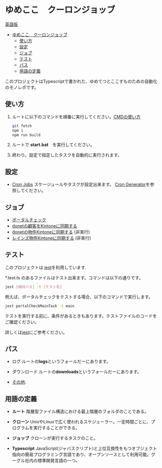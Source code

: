 # ゆめここ　クーロンジョッブ

[英語版](README.md)

- [ゆめここ　クーロンジョッブ](#ゆめここクーロンジョッブ)
  - [使い方](#使い方)
  - [設定](#設定)
  - [ジョブ](#ジョブ)
  - [テスト](#テスト)
  - [パス](#パス)
  - [用語の定義](#用語の定義)

このプロジェクトはTypescriptで書かれた、ゆめてつとここすものための自動化のモノレポです。

## 使い方

1. ルートに以下のコマンドを順番に実行してください。[CMDの使い方](https://www.wikihow.jp/%E3%82%B3%E3%83%9E%E3%83%B3%E3%83%89%E3%83%97%E3%83%AD%E3%83%B3%E3%83%97%E3%83%88%E3%81%A7%E3%83%87%E3%82%A3%E3%83%AC%E3%82%AF%E3%83%88%E3%83%AA%E3%82%92%E5%A4%89%E6%9B%B4%E3%81%99%E3%82%8B)

   ```bash
   git fetch
   npm i
   npm run build
   ```

2. ルートで **start.bat**　を実行してください。

3. 終わり。設定で指定したタスクを自動的に実行されます。

## 設定

- [Cron Jobs](src/main.ts)
スケージュールやタスクが設定出来ます。
[Cron Generator](https://crontab.guru/)を参照してください。

## ジョブ

- [ポータルチェック](src/tasks/syncs/portalCheck/readme.md)
- [donetの顧客をKintoneに同期する](src/tasks/syncs/doNet/syncDoNetCust.ts)
- [donetの物件Kintoneに同期する](src/tasks/syncs/doNet/syncDonetProperties.ts)
(非実行)
- [レインズ物件Kintoneに同期する](src/tasks/syncs/reins/syncProperties.ts)
(非実行)

## テスト

このプロジェクトは [jest](https://jestjs.io/)を利用しています.

*.test.ts のあるファイルはテスト出来ます。コマンドは以下の通りです。

```bash
jest [相対パス] -t [テスト名]
```

例えば、ポータルチェックをテストする場合、以下のコマンドで実行します。

```bash
jest portalCheckMainTask -t main
```

テストを実行する前に、条件があるときもあります。テストファイルのコードをご確認ください。

詳しくは[jest](https://jestjs.io/)にご参考ください。

## パス

- ログ
   ルートの**logs**というフォールだーにあります。

- ダウンロード
  ルートの**downloads**というフォールだーにあります。

- [その他](./src/utils/paths.ts).

## 用語の定義

- **ルート**
階層型ファイル構造における最上階層のフォルダのことである。

- **クローン**
UnixやLinuxで広く使われるスケジューラー。一定時間ごとに、プログラムを実行することができる。

- **ジョッブ**
クローンが実行するタスクのこと。

- **Typescript**
JavaScript(ジャバスクリプト)と上位互換性をもつオブジェクト指向の簡易プログラミング言語であり、オープンソースとして利用可能。グーグル社内の標準開発言語の一つ。
